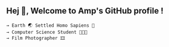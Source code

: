 ## Hej 👋, Welcome to Amp's GitHub profile ! 
    → Earth 🌏 Settled Homo Sapiens 🧬 
    → Computer Science Student 👨🏻‍💻 
    → Film Photographer 🎞️

